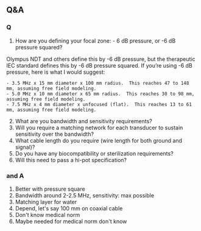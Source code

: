 ## Q&A

### Q

1. How are you defining your focal zone:  - 6 dB pressure, or -6 dB pressure squared? 

Olympus NDT and others define this by -6 dB pressure, but the therapeutic IEC standard defines this by -6 dB pressure squared. If you’re using -6 dB pressure, here is what I would suggest:

    - 3.5 MHz x 15 mm diameter x 100 mm radius.  This reaches 47 to 148 mm, assuming free field modeling. 
    - 5.0 MHz x 10 mm diameter x 65 mm radius.  This reaches 30 to 98 mm, assuming free field modeling.
    - 7.5 MHz x 4 mm diameter x unfocused (flat).  This reaches 13 to 61 mm, assuming free field modeling. 

2. What are you bandwidth and sensitivity requirements? 
3. Will you require a matching network for each transducer to sustain sensitivity over the bandwidth?
4. What cable length do you require (wire length for both ground and signal)? 
5. Do you have any biocompatibility or sterilization requirements? 
6. Will this need to pass a hi-pot specification? 

### and A

1. Better with pressure square
2. Bandwidth around 2-2.5 MHz, sensitivity: max possible
3. Matching layer for water
4. Depend, let's say 100 mm on coaxial cable
5. Don't know medical norm
6. Maybe needed for medical norm don't know
